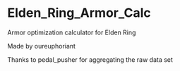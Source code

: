 # Elden_Ring_Armor_Calc
Armor optimization calculator for Elden Ring

Made by oureuphoriant

Thanks to pedal_pusher for aggregating the raw data set